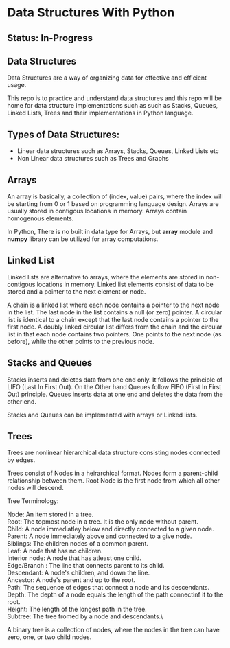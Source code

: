 # Data Structures With Python

## Status: In-Progress

## Data Structures
Data Structures are a way of organizing data for effective and efficient usage. 

This repo is to practice and understand data structures and this repo will be home for data structure implementations such as such as Stacks, Queues, Linked Lists, Trees and their implementations in Python language.

## Types of Data Structures:
* Linear data structures such as Arrays, Stacks, Queues, Linked Lists etc
* Non Linear data structures such as Trees and Graphs

## Arrays
An array is basically, a collection of (index, value) pairs, where the index will be starting from 0 or 1 based on programming language design. Arrays are usually stored in contigous locations in memory. Arrays contain homogenous elements.

In Python, There is no built in data type for Arrays, but **array** module and **numpy** library can be utilized for array computations.

## Linked List
Linked lists are alternative to arrays, where the elements are stored in non-contigous locations in memory. Linked list elements consist of data to be stored and a pointer to the next element or node.

A chain is a linked list where each node contains a pointer to the next node in the list. The last node in the list contains a null (or zero) pointer. A circular list is identical to a chain except that the last node contains a pointer to the first node. A doubly linked circular list differs from the chain and the circular list in that each node contains two pointers. One points to the next node (as before), while the other points to the previous node.

## Stacks and Queues
Stacks inserts and deletes data from one end only. It follows the principle of LIFO (Last In First Out). On the Other hand Queues follow FIFO (First In First Out) principle. Queues inserts data at one end and deletes the data from the other end.

Stacks and Queues can be implemented with arrays or Linked lists. 

## Trees
Trees are nonlinear hierarchical data structure consisting nodes connected by edges.

Trees consist of Nodes in a heirarchical format. Nodes form a parent-child relationship between them. Root Node is the first node from which all other nodes will descend.

Tree Terminology:

Node: An item stored in a tree.\
Root: The topmost node in a tree. It is the only node without parent.\
Child: A node immediatley below and directly connected to a given node.\
Parent: A node immediately above and connected to a give node.\
Siblings: The children nodes of a common parent.\
Leaf: A node that has no children.\
Interior node: A node that has atleast one child.\
Edge/Branch : The line that connects parent to its child.\
Descendant: A node's children, and down the line.\
Ancestor: A node's parent and up to the root.\
Path: The sequence of edges that connect a node and its descendants.\
Depth: The depth of a node equals the length of the path connectinf it to the root.\
Height: The length of the longest path in the tree.\
Subtree: The tree fromed by a node and descendants.\

A binary tree is a collection of nodes, where the nodes in the tree can have zero, one, or two child nodes.

